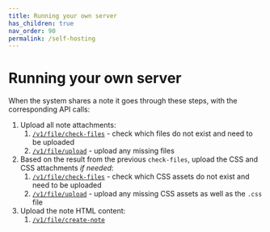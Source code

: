 ```yaml
---
title: Running your own server
has_children: true
nav_order: 90
permalink: /self-hosting
---
```

# Running your own server

When the system shares a note it goes through these steps, with the corresponding API calls:

1. Upload all note attachments:
    1. [`/v1/file/check-files`]() - check which files do not exist and need to be uploaded
    2. [`/v1/file/upload`]() - upload any missing files
2. Based on the result from the previous `check-files`, upload the CSS and CSS attachments *if needed*:
    1. [`/v1/file/check-files`]() - check which CSS assets do not exist and need to be uploaded
    2. [`/v1/file/upload`]() - upload any missing CSS assets as well as the `.css` file
3. Upload the note HTML content:
    1. [`/v1/file/create-note`]()
